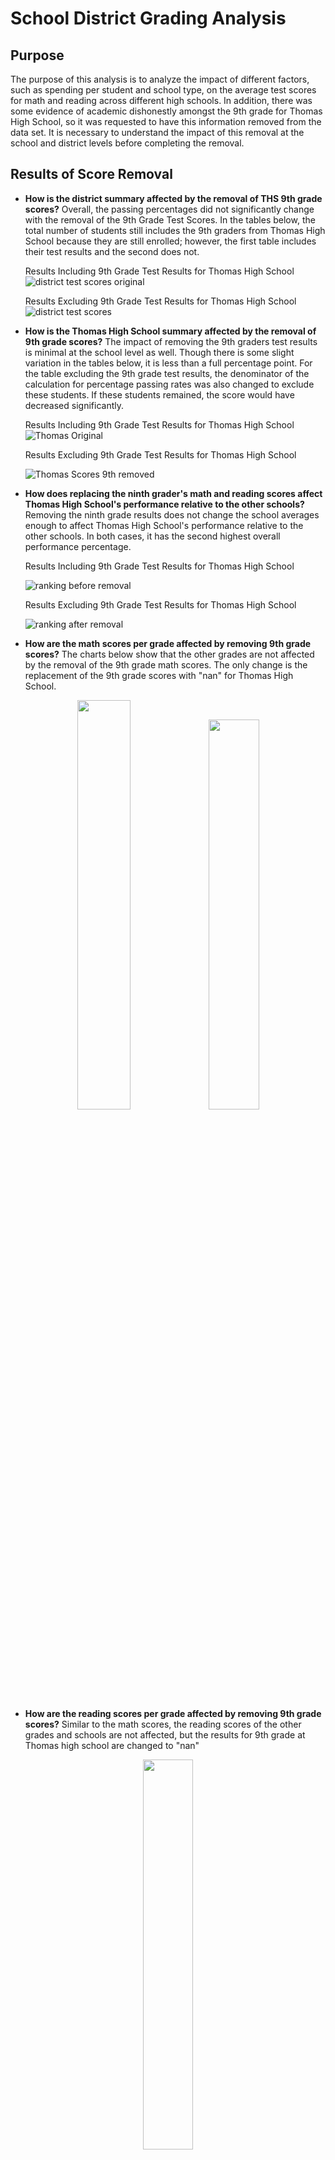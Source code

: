 # School District Grading Analysis
## Purpose
The purpose of this analysis is to analyze the impact of different factors, such as spending per student and school type, on the average test scores for math and reading across different high schools. In addition, there was some evidence of academic dishonestly amongst the 9th grade for Thomas High School, so it was requested to have this information removed from the data set. It is necessary to understand the impact of this removal at the school and district levels before completing the removal. 
## Results of Score Removal 
* **How is the district summary affected by the removal of THS 9th grade scores?** 
Overall, the passing percentages did not significantly change with the removal of the 9th Grade Test Scores. In the tables below, the total number of students still includes the 9th graders from Thomas High School because they are still enrolled; however, the first table includes their test results and the second does not. 

    Results Including 9th Grade Test Results for Thomas High School
        ![district test scores original](https://user-images.githubusercontent.com/105991478/178161182-addd2ff5-df1b-4742-851c-eb13650e3e30.png)

    Results Excluding 9th Grade Test Results for Thomas High School
        ![district test scores](https://user-images.githubusercontent.com/105991478/178161268-39ceaf02-8df4-417a-ac06-1ad98d8259ab.png)

* **How is the Thomas High School summary affected by the removal of 9th grade scores?**
The impact of removing the 9th graders test results is minimal at the school level as well. Though there is some slight variation in the tables below, it is less than a full percentage point. For the table excluding the 9th grade test results, the denominator of the calculation for percentage passing rates was also changed to exclude these students. If these students remained, the score would have decreased significantly. 
      
     Results Including 9th Grade Test Results for Thomas High School
    ![Thomas Original](https://user-images.githubusercontent.com/105991478/178161506-b5bed48d-4e37-443c-a47b-7b5bde855cf0.png)
      
     Results Excluding 9th Grade Test Results for Thomas High School
      
    ![Thomas Scores 9th removed](https://user-images.githubusercontent.com/105991478/178161579-72c18fce-b4ce-4bd0-a92d-8eb475fabc81.png)

* **How does replacing the ninth grader's math and reading scores affect Thomas High School's performance relative to the other schools?**
Removing the ninth grade results does not change the school averages enough to affect Thomas High School's performance relative to the other schools. In both cases, it has the second highest overall performance percentage. 

   Results Including 9th Grade Test Results for Thomas High School
   
    ![ranking before removal](https://user-images.githubusercontent.com/105991478/178162038-76de38bb-f69f-4aa6-9358-98bb83448ca6.png)
    
  Results Excluding 9th Grade Test Results for Thomas High School 
  
  ![ranking after removal](https://user-images.githubusercontent.com/105991478/178162063-938684de-ba35-4ed7-a393-4cf2254f127f.png)

* **How are the math scores per grade affected by removing 9th grade scores?**
The charts below show that the other grades are not affected by the removal of the 9th grade math scores. The only change is the replacement of the 9th grade scores with "nan" for Thomas High School. 


<p align="center" width="100%">
    <img width="41%" src=https://user-images.githubusercontent.com/105991478/178162454-2b6d1f77-034b-4242-8500-b8966d9ffa45.png>  <img width="40%" src= https://user-images.githubusercontent.com/105991478/178162656-034d60af-ef5d-4be7-8f2c-a6cf1de1fe07.png>
</p>

* **How are the reading scores per grade affected by removing 9th grade scores?**
Similar to the math scores, the reading scores of the other grades and schools are not affected, but the results for 9th grade at Thomas high school are changed to "nan"
<p align="center" width="100%">
<img width= "40%" src=https://user-images.githubusercontent.com/105991478/178162736-0ff2e2fd-6c87-426a-b591-6b8eed313c43.png>
</p>


* **How are scores by school spending affected by the removal of ninth grade scoring?**

Thomas High School is in the $631-645 spending range, with a per student budget of $638.00. Because of this, it is possible to see a slight difference in the average scores for the $631-645 spending categories. Similar to before, this different is very insignificant and does not affect analysis in this case. 

Spending Ranges Compared to Average Scores with THS 9th Grade Included 
    ![spending before](https://user-images.githubusercontent.com/105991478/178163031-04738502-0fdc-4f3c-82fe-fee907bb2383.png)

Spending Ranges Compared to Average Scores with THS 9th Grade Excluded
    ![spending after](https://user-images.githubusercontent.com/105991478/178163057-dfde6d4b-a627-4036-8b4b-bec000fa487e.png)

* **How are scores by school size affected by the removal of ninth grade scoring?**
Thomas High School has 1635 total students and falls into the "Medium Size" category. Because of this, it is possible to see a slight difference in the results for medium sized schools before and after removal. However, this difference is very slight and insignificant to analysis. 

Relative School Size Compared to Average Test Scores with THS 9th Grade Included
    ![size before](https://user-images.githubusercontent.com/105991478/178163207-786611c7-d3f5-4103-ac4d-836ed84d852e.png)

Relative School Size Compared to Average Test Scores with THS 9th Grade Excluded
    ![size after](https://user-images.githubusercontent.com/105991478/178163224-4b4fb3d3-5b4c-466f-8096-63fcec1c9ab1.png)
    

